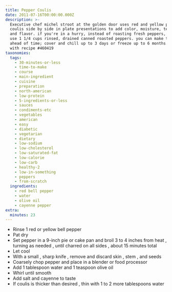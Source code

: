 ```yaml
---
title: Pepper Coulis
date: 2011-07-16T00:00:00.000Z
description: >-
  Executive chef michel stroot at the golden door uses red and yellow pepper
  coulis side by side in plate presentations to add color, moisture, texture,
  and flavor. if you're in a hurry, instead of roasting fresh peppers, you can
  use 1 1/4 cups rinsed, drained canned roasted peppers. you can make the coulis
  ahead of time; cover and chill up to 3 days or freeze up to 6 months. serve
  with recipe #460419
taxonomies:
  tags:
    - 30-minutes-or-less
    - time-to-make
    - course
    - main-ingredient
    - cuisine
    - preparation
    - north-american
    - low-protein
    - 5-ingredients-or-less
    - sauces
    - condiments-etc
    - vegetables
    - american
    - easy
    - diabetic
    - vegetarian
    - dietary
    - low-sodium
    - low-cholesterol
    - low-saturated-fat
    - low-calorie
    - low-carb
    - healthy-2
    - low-in-something
    - peppers
    - from-scratch
  ingredients:
    - red bell pepper
    - water
    - olive oil
    - cayenne pepper
extra:
  minutes: 23
---
```

 - Rinse 1 red or yellow bell pepper
 - Pat dry
 - Set pepper in a 9-inch pie or cake pan and broil 3 to 4 inches from heat , turning as needed , until charred on all sides , about 15 minutes total
 - Let cool
 - With a small , sharp knife , remove and discard skin , stem , and seeds
 - Coarsely chop pepper and place in a blender or food processor
 - Add 1 tablespoon water and 1 teaspoon olive oil
 - Whirl until smooth
 - Add salt and cayenne to taste
 - If coulis is thicker than desired , thin with 1 to 2 more tablespoons water
